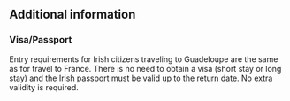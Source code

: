 ## Additional information

### **Visa/Passport**

Entry requirements for Irish citizens traveling to Guadeloupe are the same as for travel to France. There is no need to obtain a visa (short stay or long stay) and the Irish passport must be valid up to the return date. No extra validity is required.